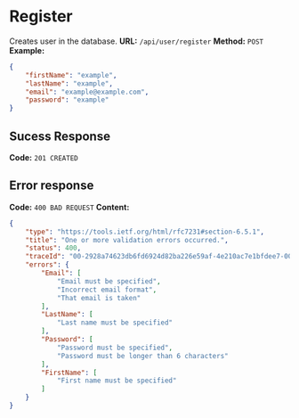 # Register
Creates user in the database.
**URL:** `/api/user/register`
**Method:** `POST`
**Example:**
```json
{
    "firstName": "example",
    "lastName": "example",
    "email": "example@example.com",
    "password": "example"
}
```

## Sucess Response
**Code:** `201 CREATED`

## Error response
**Code:** `400 BAD REQUEST`
**Content:**
```json
{
    "type": "https://tools.ietf.org/html/rfc7231#section-6.5.1",
    "title": "One or more validation errors occurred.",
    "status": 400,
    "traceId": "00-2928a74623db6fd6924d82ba226e59af-4e210ac7e1bfdee7-00",
    "errors": {
        "Email": [
            "Email must be specified",
            "Incorrect email format",
            "That email is taken"
        ],
        "LastName": [
            "Last name must be specified"
        ],
        "Password": [
            "Password must be specified",
            "Password must be longer than 6 characters"
        ],
        "FirstName": [
            "First name must be specified"
        ]
    }
}
```